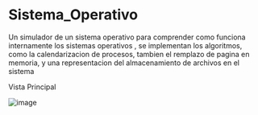 # Sistema_Operativo
Un simulador de un sistema operativo para comprender como funciona internamente los  sistemas operativos , se implementan los algoritmos, como la calendarizacion de procesos, tambien el remplazo de pagina en memoria, y una representacion del almacenamiento de archivos en el sistema

Vista Principal

![image](https://github.com/Leude/Sistema_Operativo/assets/61247560/67a8db62-38a1-4ef3-a1c6-6871fc95febb)
